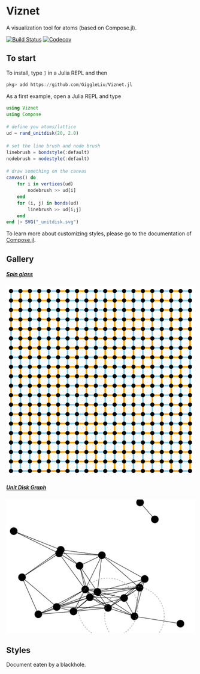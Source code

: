 # Viznet

A visualization tool for atoms (based on Compose.jl).

[![Build Status](https://travis-ci.com/GiggleLiu/Viznet.jl.svg?branch=master)](https://travis-ci.com/GiggleLiu/Viznet.jl)
[![Codecov](https://codecov.io/gh/GiggleLiu/Viznet.jl/branch/master/graph/badge.svg)](https://codecov.io/gh/GiggleLiu/Viznet.jl)

## To start

To install, type `]` in a Julia REPL and then

```julia pkg
pkg> add https://github.com/GiggleLiu/Viznet.jl
```

As a first example, open a Julia REPL and type

```julia
using Viznet
using Compose

# define you atoms/lattice
ud = rand_unitdisk(20, 2.0)

# set the line brush and node brush
linebrush = bondstyle(:default)
nodebrush = nodestyle(:default)

# draw something on the canvas
canvas() do
    for i in vertices(ud)
        nodebrush >> ud[i]
    end
    for (i, j) in bonds(ud)
        linebrush >> ud[i;j]
    end
end |> SVG("_unitdisk.svg")
```

To learn more about customizing styles, please go to the documentation of [Compose.jl](http://giovineitalia.github.io/Compose.jl/latest/).

## Gallery
##### [Spin glass](examples/spinglass.jl)

![spinglass](examples/spinglass.svg)

##### [Unit Disk Graph](examples/unitdisk.jl)
![unitdisk](examples/unitdisk.svg)


## Styles
Document eaten by a blackhole.
